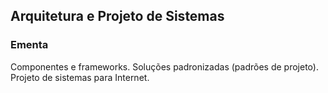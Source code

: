 ## Arquitetura e Projeto de Sistemas

### Ementa

Componentes e frameworks. Soluções padronizadas (padrões de projeto). Projeto de sistemas para Internet.
